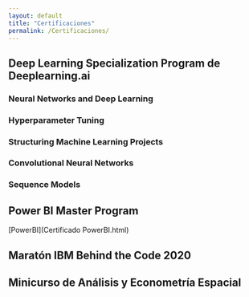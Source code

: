 ```yaml
---
layout: default
title: "Certificaciones"
permalink: /Certificaciones/
---
```


## Deep Learning Specialization Program de Deeplearning.ai


### Neural Networks and Deep Learning


### Hyperparameter Tuning


### Structuring Machine Learning Projects


### Convolutional Neural Networks


### Sequence Models


## Power BI Master Program
[PowerBI](Certificado PowerBI.html)

## Maratón IBM Behind the Code 2020


## Minicurso de Análisis y Econometría Espacial

